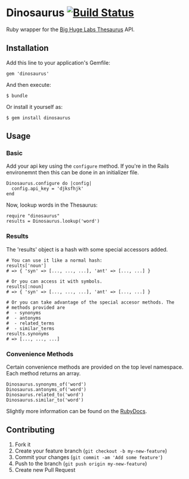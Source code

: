 # Dinosaurus [![Build Status](https://secure.travis-ci.org/dtuite/dinosaurus.png?branch=master)](http://travis-ci.org/dtuite/dinosaurus)

Ruby wrapper for the [Big Huge Labs Thesaurus](http://words.bighugelabs.com/) API.

## Installation

Add this line to your application's Gemfile:

    gem 'dinosaurus'

And then execute:

    $ bundle

Or install it yourself as:

    $ gem install dinosaurus

## Usage

### Basic

Add your api key using the `configure` method. If you're in the Rails
environemnt then this can be done in an initializer file.

    Dinosaurus.configure do |config|
      config.api_key = 'djksfhjk'
    end

Now, lookup words in the Thesaurus:

    require "dinosaurus"
    results = Dinosaurus.lookup('word')

### Results

The 'results' object is a hash with some special accessors added.

    # You can use it like a normal hash:
    results['noun']
    # => { 'syn' => [..., ..., ...], 'ant' => [..., ...] }

    # Or you can access it with symbols.
    results[:noun]
    # => { 'syn' => [..., ..., ...], 'ant' => [..., ...] }

    # Or you can take advantage of the special accesor methods. The
    # methods provided are
    #  - synonyms
    #  - antonyms
    #  - related_terms
    #  - similar_terms
    results.synonyms
    # => [..., ..., ...]

### Convenience Methods

Certain convenience methods are provided on the top level namespace.
Each method returns an array.

    Dinosaurus.synonyms_of('word')
    Dinosaurus.antonyms_of('word')
    Dinosaurus.related_to('word')
    Dinosaurus.similar_to('word')


Slightly more information can be found on the [RubyDocs](http://rubydoc.info/github/dtuite/dinosaurus/master/frames).


## Contributing

1. Fork it
2. Create your feature branch (`git checkout -b my-new-feature`)
3. Commit your changes (`git commit -am 'Add some feature'`)
4. Push to the branch (`git push origin my-new-feature`)
5. Create new Pull Request
